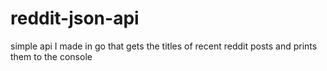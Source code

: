 # reddit-json-api
simple api I made in go that gets the titles of recent reddit posts and prints them to the console
